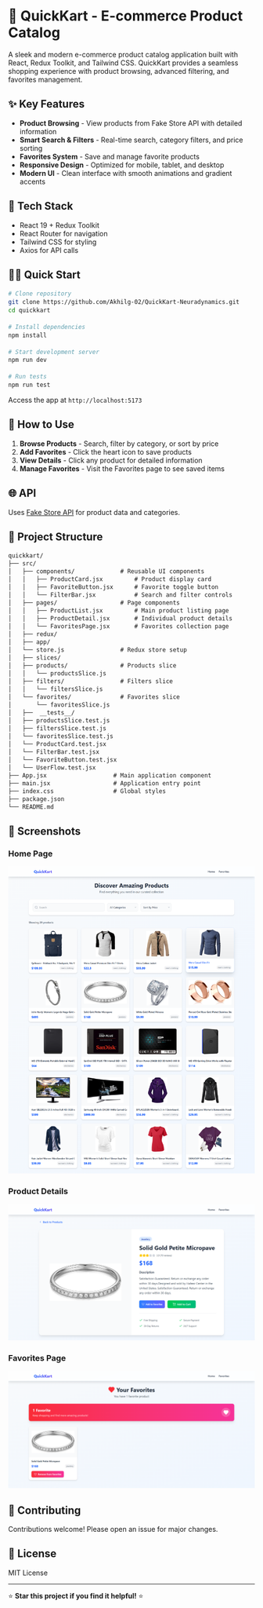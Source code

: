 # 🛒 QuickKart - E-commerce Product Catalog

A sleek and modern e-commerce product catalog application built with React, Redux Toolkit, and Tailwind CSS. QuickKart provides a seamless shopping experience with product browsing, advanced filtering, and favorites management.

## ✨ Key Features

- **Product Browsing** - View products from Fake Store API with detailed information
- **Smart Search & Filters** - Real-time search, category filters, and price sorting
- **Favorites System** - Save and manage favorite products
- **Responsive Design** - Optimized for mobile, tablet, and desktop
- **Modern UI** - Clean interface with smooth animations and gradient accents

## 🚀 Tech Stack

- React 19 + Redux Toolkit
- React Router for navigation
- Tailwind CSS for styling
- Axios for API calls

## 🏃‍♂️ Quick Start

```bash
# Clone repository
git clone https://github.com/Akhilg-02/QuickKart-Neuradynamics.git
cd quickkart

# Install dependencies
npm install

# Start development server
npm run dev

# Run tests
npm run test
```

Access the app at `http://localhost:5173`

## 📱 How to Use

1. **Browse Products** - Search, filter by category, or sort by price
2. **Add Favorites** - Click the heart icon to save products
3. **View Details** - Click any product for detailed information
4. **Manage Favorites** - Visit the Favorites page to see saved items

## 🌐 API

Uses [Fake Store API](https://fakestoreapi.com/) for product data and categories.

## 📁 Project Structure

```
quickkart/
├── src/
│   ├── components/          	# Reusable UI components
│   │   ├── ProductCard.jsx  		# Product display card
│   │   ├── FavoriteButton.jsx 		# Favorite toggle button
│   │   └── FilterBar.jsx    		# Search and filter controls
│   ├── pages/               	# Page components
│   │   ├── ProductList.jsx  		# Main product listing page
│   │   ├── ProductDetail.jsx 		# Individual product details
│   │   └── FavoritesPage.jsx 		# Favorites collection page
│   ├── redux/
│   ├── app/
│   └── store.js             	# Redux store setup
│   ├── slices/
│   ├── products/            	# Products slice
│   │   └── productsSlice.js
│   ├── filters/             	# Filters slice
│   │   └── filtersSlice.js
│   └── favorites/           	# Favorites slice
│       └── favoritesSlice.js
│   ├──  __tests__/
│   ├── productsSlice.test.js
│   ├── filtersSlice.test.js 
│   └── favoritesSlice.test.js
│   └── ProductCard.test.jsx
│   └── FilterBar.test.jsx
│   └── FavoriteButton.test.jsx
│   └── UserFlow.test.jsx
├── App.jsx                   # Main application component
├── main.jsx                  # Application entry point
├── index.css                 # Global styles
├── package.json
└── README.md
```

## 📸 Screenshots

### Home Page
![Home Page](https://raw.githubusercontent.com/Akhilg-02/QuickKart-Neuradynamics/refs/heads/main/public/home.png)

### Product Details
![Product Details](https://raw.githubusercontent.com/Akhilg-02/QuickKart-Neuradynamics/refs/heads/main/public/product.png)

### Favorites Page
![Favorites](https://raw.githubusercontent.com/Akhilg-02/QuickKart-Neuradynamics/refs/heads/main/public/favourite.png)

## 🤝 Contributing

Contributions welcome! Please open an issue for major changes.

## 📄 License

MIT License

---

⭐ **Star this project if you find it helpful!** ⭐
